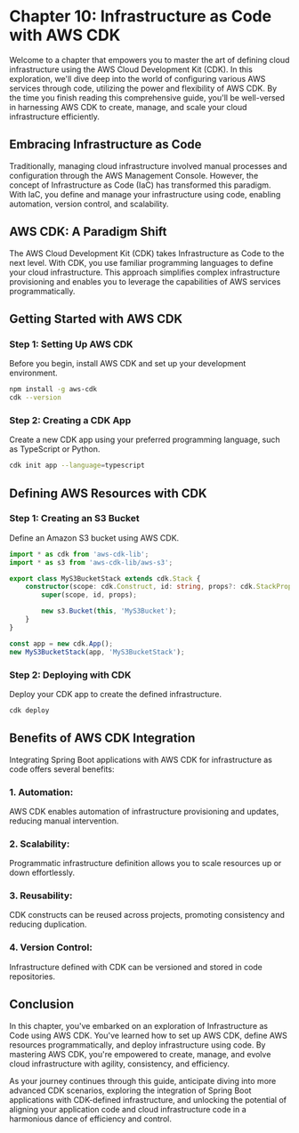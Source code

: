# Chapter 10: Infrastructure as Code with AWS CDK

Welcome to a chapter that empowers you to master the art of defining cloud infrastructure using the AWS Cloud Development Kit (CDK). In this exploration, we'll dive deep into the world of configuring various AWS services through code, utilizing the power and flexibility of AWS CDK. By the time you finish reading this comprehensive guide, you'll be well-versed in harnessing AWS CDK to create, manage, and scale your cloud infrastructure efficiently.

## Embracing Infrastructure as Code

Traditionally, managing cloud infrastructure involved manual processes and configuration through the AWS Management Console. However, the concept of Infrastructure as Code (IaC) has transformed this paradigm. With IaC, you define and manage your infrastructure using code, enabling automation, version control, and scalability.

## AWS CDK: A Paradigm Shift

The AWS Cloud Development Kit (CDK) takes Infrastructure as Code to the next level. With CDK, you use familiar programming languages to define your cloud infrastructure. This approach simplifies complex infrastructure provisioning and enables you to leverage the capabilities of AWS services programmatically.

## **Getting Started with AWS CDK**

### Step 1: Setting Up AWS CDK

Before you begin, install AWS CDK and set up your development environment.

```bash
npm install -g aws-cdk
cdk --version
```

### Step 2: Creating a CDK App

Create a new CDK app using your preferred programming language, such as TypeScript or Python.

```bash
cdk init app --language=typescript
```

## **Defining AWS Resources with CDK**

### Step 1: Creating an S3 Bucket

Define an Amazon S3 bucket using AWS CDK.

```typescript
import * as cdk from 'aws-cdk-lib';
import * as s3 from 'aws-cdk-lib/aws-s3';

export class MyS3BucketStack extends cdk.Stack {
    constructor(scope: cdk.Construct, id: string, props?: cdk.StackProps) {
        super(scope, id, props);

        new s3.Bucket(this, 'MyS3Bucket');
    }
}

const app = new cdk.App();
new MyS3BucketStack(app, 'MyS3BucketStack');
```

### Step 2: Deploying with CDK

Deploy your CDK app to create the defined infrastructure.

```bash
cdk deploy
```

## **Benefits of AWS CDK Integration**

Integrating Spring Boot applications with AWS CDK for infrastructure as code offers several benefits:

### **1. Automation:**

AWS CDK enables automation of infrastructure provisioning and updates, reducing manual intervention.

### **2. Scalability:**

Programmatic infrastructure definition allows you to scale resources up or down effortlessly.

### **3. Reusability:**

CDK constructs can be reused across projects, promoting consistency and reducing duplication.

### **4. Version Control:**

Infrastructure defined with CDK can be versioned and stored in code repositories.

## Conclusion

In this chapter, you've embarked on an exploration of Infrastructure as Code using AWS CDK. You've learned how to set up AWS CDK, define AWS resources programmatically, and deploy infrastructure using code. By mastering AWS CDK, you're empowered to create, manage, and evolve cloud infrastructure with agility, consistency, and efficiency.

As your journey continues through this guide, anticipate diving into more advanced CDK scenarios, exploring the integration of Spring Boot applications with CDK-defined infrastructure, and unlocking the potential of aligning your application code and cloud infrastructure code in a harmonious dance of efficiency and control.